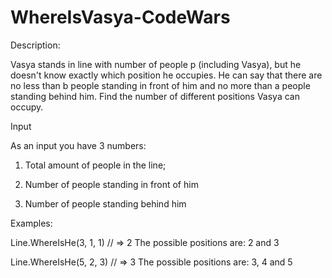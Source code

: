 # WhereIsVasya-CodeWars

Description:

Vasya stands in line with number of people p (including Vasya), but he doesn't know exactly which position he occupies. He can say that there are no less than b people standing in front of him and no more than a people standing behind him. Find the number of different positions Vasya can occupy.

Input

As an input you have 3 numbers:

1. Total amount of people in the line;

2. Number of people standing in front of him

3. Number of people standing behind him

Examples:

Line.WhereIsHe(3, 1, 1) // => 2  The possible positions are: 2 and 3

Line.WhereIsHe(5, 2, 3) // => 3  The possible positions are: 3, 4 and 5
